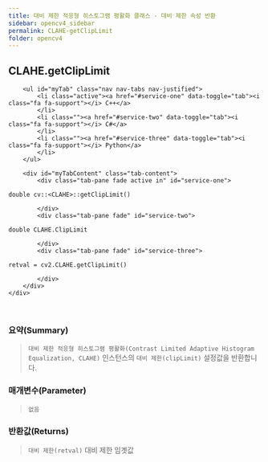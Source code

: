 ```yaml
---
title: 대비 제한 적응형 히스토그램 평활화 클래스 - 대비 제한 속성 반환
sidebar: opencv4_sidebar
permalink: CLAHE-getClipLimit
folder: opencv4
---
```


<div class="row">
    <div class="col-lg-12">
        <h2 class="page-header">CLAHE.getClipLimit</h2>
    </div>
    <div class="col-lg-12">

        <ul id="myTab" class="nav nav-tabs nav-justified">
            <li class="active"><a href="#service-one" data-toggle="tab"><i class="fa fa-support"></i> C++</a>
            </li>
            <li class=""><a href="#service-two" data-toggle="tab"><i class="fa fa-support"></i> C#</a>
            </li>
            <li class=""><a href="#service-three" data-toggle="tab"><i class="fa fa-support"></i> Python</a>
            </li>
        </ul>

        <div id="myTabContent" class="tab-content">
            <div class="tab-pane fade active in" id="service-one">
<pre class="prettyprint"><code class="language-cpp">double cv::&lt;CLAHE&gt;::getClipLimit()</code></pre>
            </div>
            <div class="tab-pane fade" id="service-two">
<pre class="prettyprint"><code class="language-cs">double CLAHE.ClipLimit</code></pre>
            </div>
            <div class="tab-pane fade" id="service-three">
<pre class="prettyprint"><code class="language-py">retval = cv2.CLAHE.getClipLimit()</code></pre>
            </div>
        </div>
    </div>
</div>

<br>

### 요약(Summary)

> `대비 제한 적응형 히스토그램 평활화(Contrast Limited Adaptive Histogram Equalization, CLAHE)` 인스턴스의 `대비 제한(clipLimit)` 설정값을 반환합니다.

### 매개변수(Parameter)

> `없음`

### 반환값(Returns)

> `대비 제한(retval)` 대비 제한 임곗값